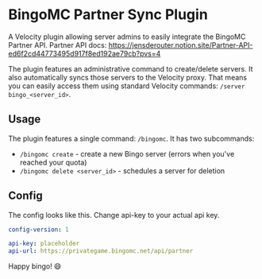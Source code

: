 # BingoMC Partner Sync Plugin
A Velocity plugin allowing server admins to easily integrate the BingoMC Partner API.
Partner API docs: https://jensderouter.notion.site/Partner-API-ed6f2cd44773495d917f8ed192ae79cb?pvs=4

The plugin features an administrative command to create/delete servers.
It also automatically syncs those servers to the Velocity proxy.
That means you can easily access them using standard Velocity commands:
`/server bingo_<server_id>`.

## Usage
The plugin features a single command: `/bingomc`.
It has two subcommands:
- `/bingomc create` - create a new Bingo server (errors when you've reached your quota)
- `/bingomc delete <server_id>` - schedules a server for deletion

## Config
The config looks like this. Change api-key to your actual api key.
```yaml
config-version: 1

api-key: placeholder
api-url: https://privategame.bingomc.net/api/partner
```

Happy bingo! 😄